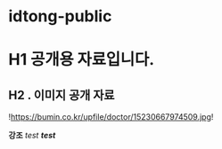 # idtong-public

# H1 공개용 자료입니다. 

## H2 . 이미지 공개 자료
 !https://bumin.co.kr/upfile/doctor/15230667974509.jpg!
 
 **강조**
 _test_
 _**test**_
